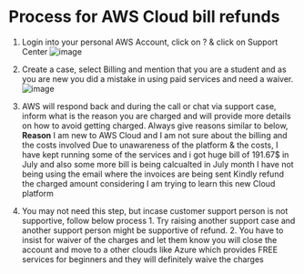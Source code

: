 # Process for AWS Cloud bill refunds

1. Login into your personal AWS Account, click on ? & click on Support Center
        ![image](https://github.com/HandsOnDevOpsTraining/cloud-bill-refunds/assets/129347802/5e8da7c6-8f40-4a82-b7af-cef049813a37)

2. Create a case, select Billing and mention that you are a student and as you are new you did a mistake in using paid services and need a waiver.
        ![image](https://github.com/HandsOnDevOpsTraining/cloud-bill-refunds/assets/129347802/b7dc634f-9b60-4ecf-bdb2-9201e4ae07cf)

3. AWS will respond back and during the call or chat via support case, inform what is the reason you are charged and will provide more details on how to avoid getting charged.
        Always give reasons similar to below,
        **Reason**
        I am new to AWS Cloud and I am not sure about the billing and the costs involved
        Due to unawareness of the platform & the costs, I have kept running some of the services and i got huge bill of 191.67$ in July and also some more bill is being calcualted in July month
        I have not being using the email where the invoices are being sent
        Kindly refund the charged amount considering I am trying to learn this new Cloud platform

4. You may not need this step, but incase customer support person is not supportive,  follow below process
        1. Try raising another support case and another support person might be supportive of refund.
        2. You have to insist for waiver of the charges and let them know you will close the account and move to a other clouds like Azure which provides FREE services for beginners and they will definitely waive the charges
